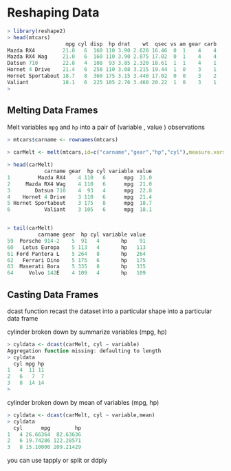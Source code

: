 Reshaping Data
===================


```r
> library(reshape2)
> head(mtcars)
                   mpg cyl disp  hp drat    wt  qsec vs am gear carb
Mazda RX4         21.0   6  160 110 3.90 2.620 16.46  0  1    4    4
Mazda RX4 Wag     21.0   6  160 110 3.90 2.875 17.02  0  1    4    4
Datsun 710        22.8   4  108  93 3.85 2.320 18.61  1  1    4    1
Hornet 4 Drive    21.4   6  258 110 3.08 3.215 19.44  1  0    3    1
Hornet Sportabout 18.7   8  360 175 3.15 3.440 17.02  0  0    3    2
Valiant           18.1   6  225 105 2.76 3.460 20.22  1  0    3    1
> 
```


Melting Data Frames
----

Melt variables `mpg` and `hp` into a pair of (variable , value ) observations

```r
> mtcars$carname <- rownames(mtcars)
      
> carMelt <- melt(mtcars,id=c("carname","gear","hp","cyl"),measure.vars = c("mpg","hp"))

> head(carMelt)
            carname gear  hp cyl variable value
1         Mazda RX4    4 110   6      mpg  21.0
2     Mazda RX4 Wag    4 110   6      mpg  21.0
3        Datsun 710    4  93   4      mpg  22.8
4    Hornet 4 Drive    3 110   6      mpg  21.4
5 Hornet Sportabout    3 175   8      mpg  18.7
6           Valiant    3 105   6      mpg  18.1


> tail(carMelt)
          carname gear  hp cyl variable value
59  Porsche 914-2    5  91   4       hp    91
60   Lotus Europa    5 113   4       hp   113
61 Ford Pantera L    5 264   8       hp   264
62   Ferrari Dino    5 175   6       hp   175
63  Maserati Bora    5 335   8       hp   335
64     Volvo 142E    4 109   4       hp   109

```

Casting Data Frames
----

dcast function recast the dataset into a particular shape into a particular data frame

cylinder broken down by summarize variables (mpg, hp)
```r
> cyldata <- dcast(carMelt, cyl ~ variable)
Aggregation function missing: defaulting to length
> cyldata
  cyl mpg hp
1   4  11 11
2   6   7  7
3   8  14 14
> 
```


cylinder broken down by mean of variables (mpg, hp)
```r
> cyldata <- dcast(carMelt, cyl ~ variable,mean)
> cyldata
  cyl      mpg        hp
1   4 26.66364  82.63636
2   6 19.74286 122.28571
3   8 15.10000 209.21429
```


you can use tapply or split or ddply
